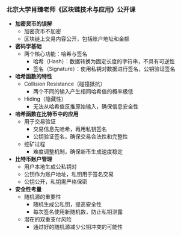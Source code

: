 ### 北京大学肖臻老师《区块链技术与应用》公开课
- **加密货币的误解**
    - 加密货币不加密
    - 区块链上交易内容公开，包括账户地址和金额
- **密码学基础**
    - 两个核心功能：哈希与签名
        - 哈希（Hash）：数据转换为固定长度的字符串，不具有可逆性
        - 签名（Signature）：使用私钥对数据进行签名，公钥验证签名
- **哈希函数的特性**
    - Collision Resistance（碰撞抵抗）
        - 两个不同的输入产生相同哈希值的概率极低
    - Hiding（隐藏性）
        - 无法从哈希值反推原始输入，确保信息安全性
- **哈希函数在比特币中的应用**
    - 用于交易验证
        - 交易信息先哈希，再用私钥签名
        - 公钥验证签名，确保交易合法性和完整性
    - 挖矿过程
        - 难度调整机制，确保新币生成速度稳定
- **比特币账户管理**
    - 用户本地生成公私钥对
    - 公钥作为账户地址，私钥用于签名交易
    - 公钥公开，私钥需严格保密
- **安全性考量**
    - 随机源的重要性
        - 随机生成公私钥，提高安全性
        - 每次签名使用新随机数，防止私钥泄露
    - 潜在的双重支付风险
        - 通过好的随机源减少公钥冲突的可能性
